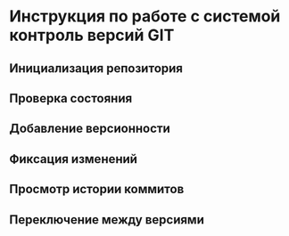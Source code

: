 # **Инструкция по работе с системой контроль версий GIT**
## Инициализация репозитория
## Проверка состояния 

## Добавление версионности

## Фиксация изменений

## Просмотр истории коммитов
## Переключение между версиями 